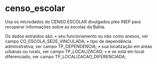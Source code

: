 # censo_escolar
Usa os microdados do CENSO ESCOLAR divulgados pleo INEP para recuperar informações sobre as escolas da Bahia.

Os dados extraídos são:
    • seu funcionamento ou não como anexos, ver campo CO_ESCOLA_SEDE_VINCULADA;
    • tipo de dependência administrativa, ver campo TP_DEPENDENCIA;
    • sua localização em áreas urbanas ou rurais, ver campo TP_LOCALIZACAO;
    • e se está em local diferenciado, ver campo TP_LOCALIZACAO_DIFERENCIADA;

